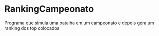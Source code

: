 # RankingCampeonato
Programa que simula uma batalha em um campeonato e depois gera um ranking dos top colocados
